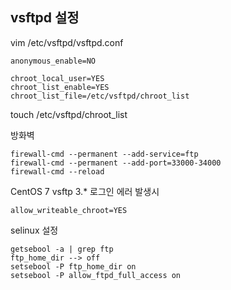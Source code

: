 ## vsftpd 설정

vim /etc/vsftpd/vsftpd.conf

```
anonymous_enable=NO

chroot_local_user=YES
chroot_list_enable=YES
chroot_list_file=/etc/vsftpd/chroot_list
```
touch /etc/vsftpd/chroot_list

방화벽

```
firewall-cmd --permanent --add-service=ftp
firewall-cmd --permanent --add-port=33000-34000
firewall-cmd --reload
```

CentOS 7 vsftp 3.*  로그인 에러 발생시
```
allow_writeable_chroot=YES
```

selinux 설정
```
getsebool -a | grep ftp
ftp_home_dir --> off
setsebool -P ftp_home_dir on
setsebool -P allow_ftpd_full_access on
```

